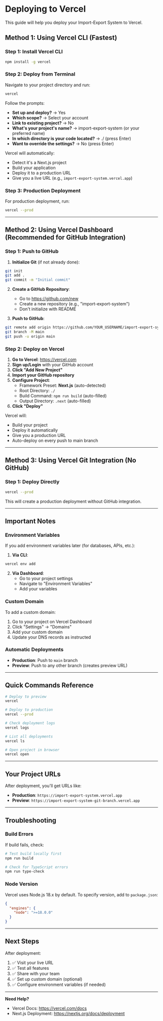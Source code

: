 # Deploying to Vercel

This guide will help you deploy your Import-Export System to Vercel.

## Method 1: Using Vercel CLI (Fastest)

### Step 1: Install Vercel CLI
```bash
npm install -g vercel
```

### Step 2: Deploy from Terminal
Navigate to your project directory and run:
```bash
vercel
```

Follow the prompts:
- **Set up and deploy?** → Yes
- **Which scope?** → Select your account
- **Link to existing project?** → No
- **What's your project's name?** → import-export-system (or your preferred name)
- **In which directory is your code located?** → ./ (press Enter)
- **Want to override the settings?** → No (press Enter)

Vercel will automatically:
- Detect it's a Next.js project
- Build your application
- Deploy it to a production URL
- Give you a live URL (e.g., `import-export-system.vercel.app`)

### Step 3: Production Deployment
For production deployment, run:
```bash
vercel --prod
```

---

## Method 2: Using Vercel Dashboard (Recommended for GitHub Integration)

### Step 1: Push to GitHub

1. **Initialize Git** (if not already done):
```bash
git init
git add .
git commit -m "Initial commit"
```

2. **Create a GitHub Repository**:
   - Go to https://github.com/new
   - Create a new repository (e.g., "import-export-system")
   - Don't initialize with README

3. **Push to GitHub**:
```bash
git remote add origin https://github.com/YOUR_USERNAME/import-export-system.git
git branch -M main
git push -u origin main
```

### Step 2: Deploy on Vercel

1. **Go to Vercel**: https://vercel.com
2. **Sign up/Login** with your GitHub account
3. **Click "Add New Project"**
4. **Import your GitHub repository**
5. **Configure Project**:
   - Framework Preset: **Next.js** (auto-detected)
   - Root Directory: `./`
   - Build Command: `npm run build` (auto-filled)
   - Output Directory: `.next` (auto-filled)
6. **Click "Deploy"**

Vercel will:
- Build your project
- Deploy it automatically
- Give you a production URL
- Auto-deploy on every push to main branch

---

## Method 3: Using Vercel Git Integration (No GitHub)

### Step 1: Deploy Directly
```bash
vercel --prod
```

This will create a production deployment without GitHub integration.

---

## Important Notes

### Environment Variables
If you add environment variables later (for databases, APIs, etc.):

1. **Via CLI**:
```bash
vercel env add
```

2. **Via Dashboard**:
   - Go to your project settings
   - Navigate to "Environment Variables"
   - Add your variables

### Custom Domain
To add a custom domain:

1. Go to your project on Vercel Dashboard
2. Click "Settings" → "Domains"
3. Add your custom domain
4. Update your DNS records as instructed

### Automatic Deployments
- **Production**: Push to `main` branch
- **Preview**: Push to any other branch (creates preview URL)

---

## Quick Commands Reference

```bash
# Deploy to preview
vercel

# Deploy to production
vercel --prod

# Check deployment logs
vercel logs

# List all deployments
vercel ls

# Open project in browser
vercel open
```

---

## Your Project URLs

After deployment, you'll get URLs like:
- **Production**: `https://import-export-system.vercel.app`
- **Preview**: `https://import-export-system-git-branch.vercel.app`

---

## Troubleshooting

### Build Errors
If build fails, check:
```bash
# Test build locally first
npm run build

# Check for TypeScript errors
npm run type-check
```

### Node Version
Vercel uses Node.js 18.x by default. To specify version, add to `package.json`:
```json
{
  "engines": {
    "node": ">=18.0.0"
  }
}
```

---

## Next Steps

After deployment:
1. ✅ Visit your live URL
2. ✅ Test all features
3. ✅ Share with your team
4. ✅ Set up custom domain (optional)
5. ✅ Configure environment variables (if needed)

---

**Need Help?**
- Vercel Docs: https://vercel.com/docs
- Next.js Deployment: https://nextjs.org/docs/deployment
